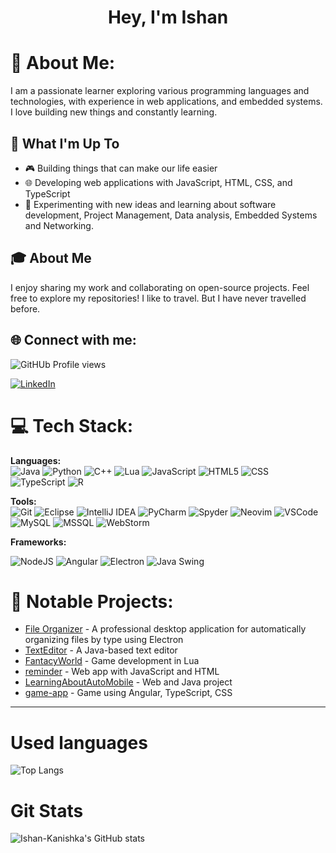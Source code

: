 <h1 align="center">Hey, I'm Ishan</h1>

# 💫 About Me:
I am a passionate learner exploring various programming languages and technologies, with experience in  web applications, and embedded systems. I love building new things and constantly learning.

## 🚀 What I'm Up To

- 🎮 Building things that can make our life easier
- 🌐 Developing web applications with JavaScript, HTML, CSS, and TypeScript
- 📝 Experimenting with new ideas and learning about software development, Project Management, Data analysis, Embedded Systems and Networking.

## 🎓 About Me

I enjoy sharing my work and collaborating on open-source projects. Feel free to explore my repositories!
I like to travel. But I have never travelled before.

<!-- Add your own social or portfolio links below if available -->
<!-- Example:
- [Portfolio](- [Portfolio](https://ishan-kanishka.github.io/))
-->

## 🌐 Connect with me:
<!-- Add your own LinkedIn, email, or other social links here if you have them! -->
![GitHUb Profile views](https://komarev.com/ghpvc/?username=Ishan-Kanishka)

<a href="https://www.linkedin.com/in/ishan-kanishka-9269a4274/" target="_blank" rel="noopener noreferrer">
  <img src="https://img.shields.io/badge/LinkedIn-Profile-%230077B5?logo=linkedin&logoColor=white&style=for-the-badge" alt="LinkedIn"/>
</a>


# 💻 Tech Stack:
**Languages:**  
![Java](https://img.shields.io/badge/java-%23ED8B00.svg?style=for-the-badge&logo=java&logoColor=white)
![Python](https://img.shields.io/badge/python-%2314354C.svg?style=for-the-badge&logo=python&logoColor=white)
![C++](https://img.shields.io/badge/c++-%2300599C.svg?style=for-the-badge&logo=c%2B%2B&logoColor=white)
![Lua](https://img.shields.io/badge/lua-%232C2D72.svg?style=for-the-badge&logo=lua&logoColor=white)
![JavaScript](https://img.shields.io/badge/javascript-%23323330.svg?style=for-the-badge&logo=javascript&logoColor=%23F7DF1E)
![HTML5](https://img.shields.io/badge/html5-%23E34F26.svg?style=for-the-badge&logo=html5&logoColor=white)
![CSS](https://img.shields.io/badge/css-%231572B6.svg?style=for-the-badge&logo=css3&logoColor=white)
![TypeScript](https://img.shields.io/badge/typescript-%23007ACC.svg?style=for-the-badge&logo=typescript&logoColor=white)
![R](https://img.shields.io/badge/R-276DC3?style=for-the-badge&logo=r&logoColor=white)

**Tools:**  
![Git](https://img.shields.io/badge/git-%23F05033.svg?style=for-the-badge&logo=git&logoColor=white)
![Eclipse](https://img.shields.io/badge/Eclipse-2C2255?style=for-the-badge&logo=eclipse&logoColor=white)
![IntelliJ IDEA](https://img.shields.io/badge/IntelliJIDEA-000000?style=for-the-badge&logo=intellij-idea&logoColor=white) ![PyCharm](https://img.shields.io/badge/PyCharm-143?style=for-the-badge&logo=pycharm&logoColor=white) 
![Spyder](https://img.shields.io/badge/Spyder-FF0000?style=for-the-badge&logo=spyder-ide&logoColor=white) ![Neovim](https://img.shields.io/badge/Neovim-57A143?style=for-the-badge&logo=neovim&logoColor=white) 
![VSCode](https://img.shields.io/badge/VSCode-007ACC?style=for-the-badge&logo=visual-studio-code&logoColor=white) ![MySQL](https://img.shields.io/badge/MySQL-4479A1?style=for-the-badge&logo=mysql&logoColor=white)
![MSSQL](https://img.shields.io/badge/MSSQL-CC2927?style=for-the-badge&logo=microsoft-sql-server&logoColor=white) ![WebStorm](https://img.shields.io/badge/WebStorm-000000?style=for-the-badge&logo=webstorm&logoColor=white)

**Frameworks:**


![NodeJS](https://img.shields.io/badge/Node.js-339933?style=for-the-badge&logo=nodedotjs&logoColor=white)
![Angular](https://img.shields.io/badge/Angular-DD0031?style=for-the-badge&logo=angular&logoColor=white)
![Electron](https://img.shields.io/badge/Electron-47848F?style=for-the-badge&logo=electron&logoColor=white)
![Java Swing](https://img.shields.io/badge/Java%20Swing-007396?style=for-the-badge&logo=java&logoColor=white)



# 📂 Notable Projects:
- [File Organizer](https://github.com/Ishan-Kanishka/file-organizer) - A professional desktop application for automatically organizing files by type using Electron
- [TextEditor](https://github.com/Ishan-Kanishka/TextEditor) - A Java-based text editor
- [FantacyWorld](https://github.com/Ishan-Kanishka/FantacyWorld) - Game development in Lua
- [reminder](https://github.com/Ishan-Kanishka/reminder) - Web app with JavaScript and HTML
- [LearningAboutAutoMobile](https://github.com/Ishan-Kanishka/LearningAboutAutoMobile) - Web and Java project
- [game-app](https://ishan-kanishka.github.io/game-app/) - Game using Angular, TypeScript, CSS

---

<!-- Feel free to add more personal details or fun facts! -->
# Used languages
![Top Langs](https://github-readme-stats.vercel.app/api/top-langs/?username=Ishan-Kanishka&layout=compact)

# Git Stats
![Ishan-Kanishka's GitHub stats](https://github-readme-stats.vercel.app/api?username=Ishan-Kanishka&show_icons=true)



